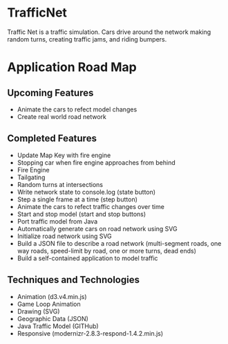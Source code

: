 # TrafficNet
Traffic Net is a traffic simulation. Cars drive around the network making random turns, creating traffic jams, and riding bumpers. 

# Application Road Map

## Upcoming Features

* Animate the cars to refect model changes
* Create real world road network

## Completed Features

* Update Map Key with fire engine
* Stopping car when fire engine approaches from behind
* Fire Engine
* Tailgating
* Random turns at intersections
* Write network state to console.log (state button)
* Step a single frame at a time (step button)
* Animate the cars to refect traffic changes over time
* Start and stop model (start and stop buttons)
* Port traffic model from Java
* Automatically generate cars on road network using SVG
* Initialize road network using SVG
* Build a JSON file to describe a road network (multi-segment roads, one way roads, speed-limit by road, one or more turns, dead ends)
* Build a self-contained application to model traffic
## Techniques and Technologies

* Animation (d3.v4.min.js)
* Game Loop Animation
* Drawing (SVG)
* Geographic Data (JSON)
* Java Traffic Model (GITHub)
* Responsive (modernizr-2.8.3-respond-1.4.2.min.js)
